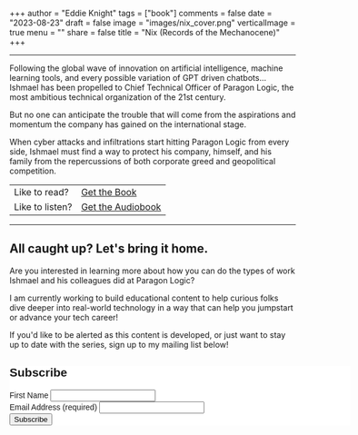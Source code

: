 +++
author = "Eddie Knight"
tags = ["book"]
comments = false
date = "2023-08-23"
draft = false
image = "images/nix_cover.png"
verticalImage = true
menu = ""
share = false
title = "Nix (Records of the Mechanocene)"
+++

---

Following the global wave of innovation on artificial intelligence, machine learning tools, and every possible variation of GPT driven chatbots... Ishmael has been propelled to Chief Technical Officer of Paragon Logic, the most ambitious technical organization of the 21st century.

But no one can anticipate the trouble that will come from the aspirations and momentum the company has gained on the international stage.

When cyber attacks and infiltrations start hitting Paragon Logic from every side, Ishmael must find a way to protect his company, himself, and his family from the repercussions of both corporate greed and geopolitical competition.

|||
|---|---|
|Like to read?|[Get the Book]("https://www.amazon.com/dp/B0CB4STG35")|
|Like to listen?|[Get the Audiobook]("https://www.audible.com/pd/B0CC75QH7T/?source_code=AUDFPWS0223189MWT-BK-ACX0-359529&ref=acx_bty_BK_ACX0_359529_rh_us")|

---

## All caught up? Let's bring it home.

Are you interested in learning more about how you can do the types of work Ishmael and his colleagues did at Paragon Logic?

I am currently working to build educational content to help curious folks dive deeper into real-world technology in a way that can help you jumpstart or advance your tech career!

If you'd like to be alerted as this content is developed, or just want to stay up to date with the series, sign up to my mailing list below!

<!-- Begin Mailchimp Signup Form -->
<link href="//cdn-images.mailchimp.com/embedcode/classic-071822.css" rel="stylesheet" type="text/css">
<style type="text/css">
	#mc_embed_signup{background:#fff; clear:left; font:14px Helvetica,Arial,sans-serif;  width:600px;}
	/* Add your own Mailchimp form style overrides in your site stylesheet or in this style block.
	   We recommend moving this block and the preceding CSS link to the HEAD of your HTML file. */
</style>
<div id="mc_embed_signup">
    <form action="https://dev.us8.list-manage.com/subscribe/post?u=9524d77266c4254d16b556ec7&amp;id=f143f0117b&amp;f_id=00b563e0f0" method="post" id="mc-embedded-subscribe-form" name="mc-embedded-subscribe-form" class="validate" target="_blank" novalidate>
        <div id="mc_embed_signup_scroll">
        <h2>Subscribe</h2>
<div class="mc-field-group">
	<label for="mce-FNAME">First Name </label>
	<input type="text" value="" name="FNAME" class="" id="mce-FNAME">
	<span id="mce-FNAME-HELPERTEXT" class="helper_text"></span>
</div>
<div class="mc-field-group">
	<label for="mce-EMAIL">Email Address (required)</label>
	<input type="email" value="" name="EMAIL" class="required email" id="mce-EMAIL" required>
	<span id="mce-EMAIL-HELPERTEXT" class="helper_text"></span>
</div>
	<div id="mce-responses" class="clear">
		<div class="response" id="mce-error-response" style="display:none"></div>
		<div class="response" id="mce-success-response" style="display:none"></div>
	</div>    <!-- real people should not fill this in and expect good things - do not remove this or risk form bot signups-->
    <div style="position: absolute; left: -5000px;" aria-hidden="true"><input type="text" name="b_9524d77266c4254d16b556ec7_f143f0117b" tabindex="-1" value=""></div>
    <div class="clear"><input type="submit" value="Subscribe" name="subscribe" id="mc-embedded-subscribe" class="button"></div>
    </div>
</form>
</div>
<script type='text/javascript' src='//s3.amazonaws.com/downloads.mailchimp.com/js/mc-validate.js'></script><script type='text/javascript'>(function($) {window.fnames = new Array(); window.ftypes = new Array();fnames[0]='EMAIL';ftypes[0]='email';fnames[1]='FNAME';ftypes[1]='text';fnames[2]='LNAME';ftypes[2]='text';fnames[3]='ADDRESS';ftypes[3]='address';fnames[4]='PHONE';ftypes[4]='phone';fnames[5]='BIRTHDAY';ftypes[5]='birthday';}(jQuery));var $mcj = jQuery.noConflict(true);</script>
<!--End mc_embed_signup-->